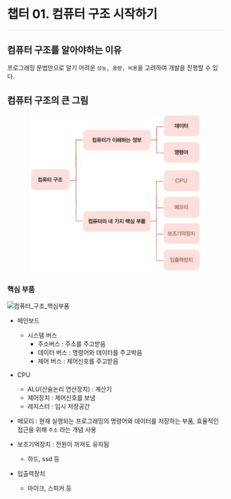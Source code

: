 # **챕터 01. 컴퓨터 구조 시작하기**
<hr style="height: 0.5px; background-color: rgba(0, 0, 0, .1); border: none;" />

## 컴퓨터 구조를 알아야하는 이유
프로그래밍 문법만으로 알기 어려운 `성능, 용량, 비용`을 고려하여 개발을 진행할 수 있다.

## 컴퓨터 구조의 큰 그림

<p align="center"><img src="image/컴퓨터_구조.JPG "컴퓨터_구조"" width="400"/></p>

### 핵심 부품

![컴퓨터_구조_핵심부품](https://github.com/our-study/make_cs_possible/tree/main/서영현/image/컴퓨터_구조_핵심부품.png "컴퓨터_구조_핵심부품")


- 메인보드
  - 시스템 버스
    - 주소버스 : 주소를 주고받음
    - 데이터 버스 : 명령어와 데이터를 주고박음
    - 제어 버스 : 제어신호를 주고받음

- CPU
  - ALU(산술논리 연산장치) : 계산기
  - 제어장치 : 제어신호를 보냄
  - 레지스터 : 임시 저장공간

- 메모리 : 현재 실행되는 프로그래밍의 명령어와 데이터를 저장하는 부품, 효율적인 접근을 위해 `주소` 라는 개념 사용

- 보조기억장치 : 전원이 꺼져도 유지됨
  - 하드, ssd 등
- 입출력장치
  - 마이크, 스피커 등

<br/>
